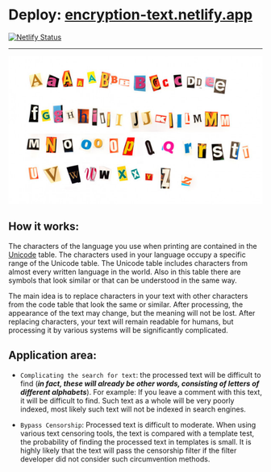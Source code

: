 
# Deploy: [encryption-text.netlify.app](https://encryption-text.netlify.app)
[![Netlify Status](https://api.netlify.com/api/v1/badges/1a99a45f-5275-45bd-a325-b6629916fe7c/deploy-status)](https://app.netlify.com/sites/encryption-text/deploys)


---

![alphabet](https://raw.githubusercontent.com/dzmitry-duboyski/encryption-text/dev/src/assets/img/photo_alphabet.jpg)



## **How it works:**

The characters of the language you use when printing are contained in the [Unicode](https://en.wikipedia.org/wiki/List_of_Unicode_characters) table. The characters used in your language occupy a specific range of the Unicode table. The Unicode table includes characters from almost every written language in the world. Also in this table there are symbols that look similar or that can be understood in the same way.

The main idea is to replace characters in your text with other characters from the code table that look the same or similar. After processing, the appearance of the text may change, but the meaning will not be lost. After replacing characters, your text will remain readable for humans, but processing it by various systems will be significantly complicated.



## **Application area:**

* `Complicating the search for text`: the processed text will be difficult to find (***in fact, these will already be other words, consisting of letters of different alphabets***).
For example: If you leave a comment with this text, it will be difficult to find. Such text as a whole will be very poorly indexed, most likely such text will not be indexed in search engines.

* `Bypass Censorship`: Processed text is difficult to moderate. When using various text censoring tools, the text is compared with a template test, the probability of finding the processed text in templates is small. It is highly likely that the text will pass the censorship filter if the filter developer did not consider such circumvention methods.

